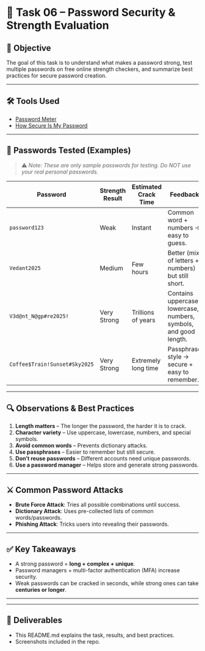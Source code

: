 # 🔐 Task 06 – Password Security & Strength Evaluation  

## 📌 Objective  
The goal of this task is to understand what makes a password strong, test multiple passwords on free online strength checkers, and summarize best practices for secure password creation.  

---

## 🛠 Tools Used  
- [Password Meter](https://www.passwordmeter.com/)  
- [How Secure Is My Password](https://howsecureismypassword.net/)  

---

## 📝 Passwords Tested (Examples)  
> ⚠️ *Note: These are only sample passwords for testing. Do NOT use your real personal passwords.*  

| Password | Strength Result | Estimated Crack Time | Feedback |
|----------|-----------------|----------------------|----------|
| `password123` | Weak | Instant | Common word + numbers → easy to guess. |
| `Vedant2025` | Medium | Few hours | Better (mix of letters + numbers) but still short. |
| `V3d@nt_N@gp#re2025!` | Very Strong | Trillions of years | Contains uppercase, lowercase, numbers, symbols, and good length. |
| `Coffee$Train!Sunset#Sky2025` | Very Strong | Extremely long time | Passphrase style → secure + easy to remember. |

---

## 🔍 Observations & Best Practices  
1. **Length matters** – The longer the password, the harder it is to crack.  
2. **Character variety** – Use uppercase, lowercase, numbers, and special symbols.  
3. **Avoid common words** – Prevents dictionary attacks.  
4. **Use passphrases** – Easier to remember but still secure.  
5. **Don’t reuse passwords** – Different accounts need unique passwords.  
6. **Use a password manager** – Helps store and generate strong passwords.  

---

## ⚔️ Common Password Attacks  
- **Brute Force Attack**: Tries all possible combinations until success.  
- **Dictionary Attack**: Uses pre-collected lists of common words/passwords.  
- **Phishing Attack**: Tricks users into revealing their passwords.  

---

## ✅ Key Takeaways  
- A strong password = **long + complex + unique**.  
- Password managers + multi-factor authentication (MFA) increase security.  
- Weak passwords can be cracked in seconds, while strong ones can take **centuries or longer**.  

---

 

---

## 📂 Deliverables  
- This README.md explains the task, results, and best practices.  
- Screenshots included in the repo.  
